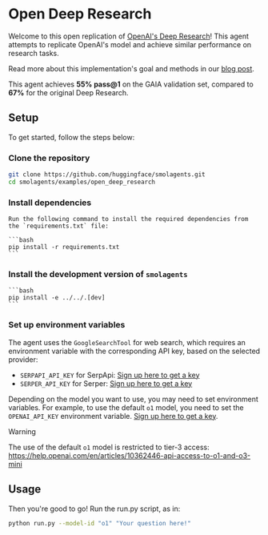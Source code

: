 # Open Deep Research

Welcome to this open replication of [OpenAI's Deep Research](https://openai.com/index/introducing-deep-research/)! This agent attempts to replicate OpenAI's model and achieve similar performance on research tasks.

Read more about this implementation's goal and methods in our [blog post](https://huggingface.co/blog/open-deep-research).


This agent achieves **55% pass@1** on the GAIA validation set, compared to **67%** for the original Deep Research.

## Setup

To get started, follow the steps below:

### Clone the repository

```bash
git clone https://github.com/huggingface/smolagents.git
cd smolagents/examples/open_deep_research
```

### Install dependencies

    Run the following command to install the required dependencies from the `requirements.txt` file:

    ```bash
    pip install -r requirements.txt
    ```

### Install the development version of `smolagents`

    ```bash
    pip install -e ../../.[dev]
    ```

### Set up environment variables

The agent uses the `GoogleSearchTool` for web search, which requires an environment variable with the corresponding API key, based on the selected provider:
- `SERPAPI_API_KEY` for SerpApi: [Sign up here to get a key](https://serpapi.com/users/sign_up)
- `SERPER_API_KEY` for Serper: [Sign up here to get a key](https://serper.dev/signup)

Depending on the model you want to use, you may need to set environment variables.
For example, to use the default `o1` model, you need to set the `OPENAI_API_KEY` environment variable.
[Sign up here to get a key](https://platform.openai.com/signup).

> [!WARNING]
> The use of the default `o1` model is restricted to tier-3 access: https://help.openai.com/en/articles/10362446-api-access-to-o1-and-o3-mini


## Usage

Then you're good to go! Run the run.py script, as in:
```bash
python run.py --model-id "o1" "Your question here!"
```